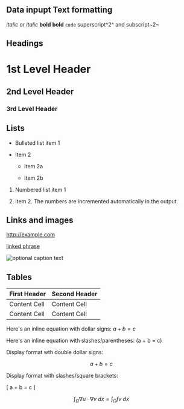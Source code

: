 Data inpupt 
Text formatting 
------------------------------------------------------------

*italic*  or _italic_
**bold**   __bold__
`code`
superscript^2^ and subscript~2~

Headings
------------------------------------------------------------

# 1st Level Header

## 2nd Level Header

### 3rd Level Header

Lists
------------------------------------------------------------

*   Bulleted list item 1

*   Item 2

    * Item 2a

    * Item 2b

1.  Numbered list item 1

1.  Item 2. The numbers are incremented automatically in the output.

Links and images
------------------------------------------------------------

<http://example.com>

[linked phrase](http://example.com)

![optional caption text](path/to/img.png)

Tables 
------------------------------------------------------------

First Header  | Second Header
------------- | -------------
Content Cell  | Content Cell
Content Cell  | Content Cell


Here's an inline equation with dollar signs: $a + b = c$

Here's an inline equation with slashes/parentheses: \(a + b = c\)

Display format wth double dollar signs:

$$a + b = c$$

Display format with slashes/square brackets:

\[
a + b = c
\]

$$\int_\Omega \nabla u \cdot \nabla v~dx = \int_\Omega fv~dx$$
